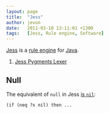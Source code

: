 ```yaml
---
layout: page
title:  "Jess"
author: jevon
date:   2011-03-10 13:11:01 +1300
tags:   [Jess, Rule engine, Software]
---
```


[Jess](Jess.md) is a [rule engine](rule-engine.md) for [Java](Java.md).

1. [Jess Pygments Lexer](Jess_Pygments_Lexer.md)

## Null

The equivalent of `null` in Jess <a href="http://www.mail-archive.com/jess-users@sandia.gov/msg07977.html">is `nil`</a>:

`(if (neq ?x nil) then ...`
